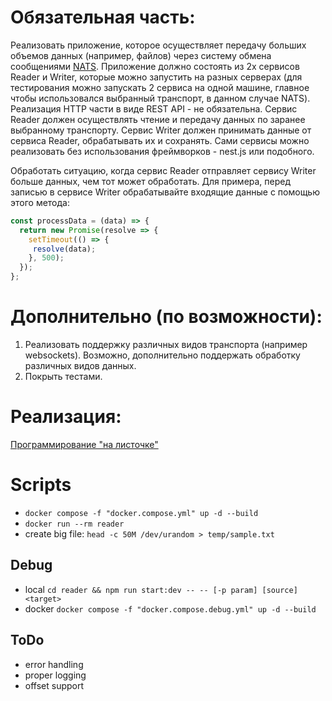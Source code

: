 # Обязательная часть:

Реализовать приложение, которое осуществляет передачу больших объемов данных (например, файлов) через систему обмена сообщениями [NATS](https://nats.io).
Приложение должно состоять из 2х сервисов Reader и Writer, которые можно запустить на разных серверах
(для тестирования можно запускать 2 сервиса на одной машине, главное чтобы использовался выбранный транспорт, в данном случае NATS).
Реализация HTTP части в виде REST API - не обязательна.
Сервис Reader должен осуществлять чтение и передачу данных по заранее выбранному транспорту.
Сервис Writer должен принимать данные от сервиса Reader, обрабатывать их и сохранять.
Сами сервисы можно реализовать без использования фреймворков - nest.js или подобного.

Обработать ситуацию, когда сервис Reader отправляет сервису Writer больше данных, чем тот может обработать.
Для примера, перед записью в сервисе Writer обрабатывайте входящие данные с помощью этого метода:
```js
const processData = (data) => {
  return new Promise(resolve => {
    setTimeout(() => {
     resolve(data);
    }, 500);
  });
};
```

# Дополнительно (по возможности):

1. Реализовать поддержку различных видов транспорта (например websockets). Возможно, дополнительно поддержать обработку различных видов данных.
2. Покрыть тестами.

# Реализация:

[Программирование "на листочке"](./docs/DESIGN_PROPOSAL.md)

# Scripts

- `docker compose -f "docker.compose.yml" up -d --build`
- `docker run --rm reader `
- create big file: `head -c 50M /dev/urandom > temp/sample.txt`

## Debug

- local `cd reader && npm run start:dev -- -- [-p param] [source] <target>`
- docker `docker compose -f "docker.compose.debug.yml" up -d --build`

## ToDo

- error handling
- proper logging
- offset support